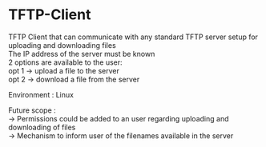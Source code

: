 # TFTP-Client
TFTP Client that can communicate with any standard TFTP server setup for uploading and downloading files<br>
The IP address of the server must be known<br>
2 options are available to the user:<br>
opt 1 -> upload a file to the server<br>
opt 2 -> download a file from the server<br>

Environment : Linux<br>

Future scope :<br>
-> Permissions could be added to an user regarding uploading and downloading of files<br>
-> Mechanism to inform user of the filenames available in the server<br>

